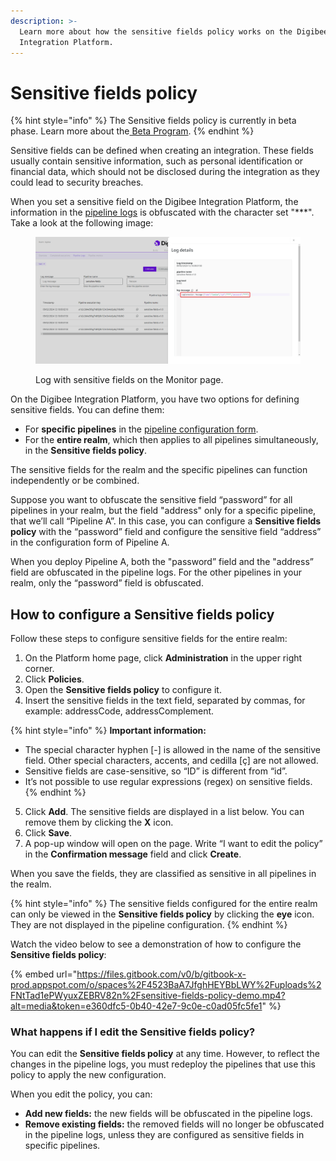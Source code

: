 ```yaml
---
description: >-
  Learn more about how the sensitive fields policy works on the Digibee
  Integration Platform.
---
```


# Sensitive fields policy

{% hint style="info" %}
The Sensitive fields policy is currently in beta phase. Learn more about the[ Beta Program](https://docs.digibee.com/documentation/general/beta-program).
{% endhint %}

Sensitive fields can be defined when creating an integration. These fields usually contain sensitive information, such as personal identification or financial data, which should not be disclosed during the integration as they could lead to security breaches.

When you set a sensitive field on the Digibee Integration Platform, the information in the [pipeline logs](https://docs.digibee.com/documentation/monitor/pipeline-logs) is obfuscated with the character set "\*\*\*". Take a look at the following image:

<figure><img src="../../.gitbook/assets/sensitive-fields-log.png" alt="Log details of a log that contains sensitive fields."><figcaption><p>Log with sensitive fields on the Monitor page.</p></figcaption></figure>

On the Digibee Integration Platform, you have two options for defining sensitive fields. You can define them:

* For **specific pipelines** in the [pipeline configuration form](https://docs.digibee.com/documentation/build/canvas).
* For the **entire realm**, which then applies to all pipelines simultaneously, in the **Sensitive fields policy**.

The sensitive fields for the realm and the specific pipelines can function independently or be combined.

Suppose you want to obfuscate the sensitive field “password” for all pipelines in your realm, but the field "address" only for a specific pipeline, that we’ll call “Pipeline A”. In this case, you can configure a **Sensitive fields policy** with the “password” field and configure the sensitive field “address” in the configuration form of Pipeline A.

When you deploy Pipeline A, both the "password” field and the "address” field are obfuscated in the pipeline logs. For the other pipelines in your realm, only the “password” field is obfuscated.

## How to configure a Sensitive fields policy

Follow these steps to configure sensitive fields for the entire realm:

1. On the Platform home page, click **Administration** in the upper right corner.
2. Click **Policies**.
3. Open the **Sensitive fields policy** to configure it.
4. Insert the sensitive fields in the text field, separated by commas, for example: addressCode, addressComplement.

{% hint style="info" %}
**Important information:**

* The special character hyphen \[-] is allowed in the name of the sensitive field. Other special characters, accents, and cedilla \[ç] are not allowed.
* Sensitive fields are case-sensitive, so “ID” is different from “id”.
* It’s not possible to use regular expressions (regex) on sensitive fields.
{% endhint %}

5. Click **Add**. The sensitive fields are displayed in a list below. You can remove them by clicking the **X** icon.
6. Click **Save**.
7. A pop-up window will open on the page. Write “I want to edit the policy” in the **Confirmation message** field and click **Create**.

When you save the fields, they are classified as sensitive in all pipelines in the realm.

{% hint style="info" %}
The sensitive fields configured for the entire realm can only be viewed in the **Sensitive fields policy** by clicking the **eye** icon. They are not displayed in the pipeline configuration.
{% endhint %}

Watch the video below to see a demonstration of how to configure the **Sensitive fields policy**:

{% embed url="https://files.gitbook.com/v0/b/gitbook-x-prod.appspot.com/o/spaces%2F4523BaA7JfghHEYBbLWY%2Fuploads%2FNtTad1ePWyuxZEBRV82n%2Fsensitive-fields-policy-demo.mp4?alt=media&token=e360dfc5-0b40-42e7-9c0e-c0ad05fc5fe1" %}

### What happens if I edit the Sensitive fields policy?

You can edit the **Sensitive fields policy** at any time. However, to reflect the changes in the pipeline logs, you must redeploy the pipelines that use this policy to apply the new configuration.&#x20;

When you edit the policy, you can:

* **Add new fields:** the new fields will be obfuscated in the pipeline logs.
* **Remove existing fields:** the removed fields will no longer be obfuscated in the pipeline logs, unless they are configured as sensitive fields in specific pipelines.
